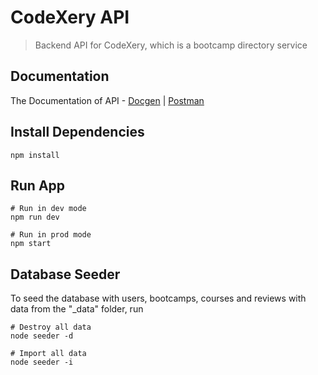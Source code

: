 # CodeXery API

> Backend API for CodeXery, which is a bootcamp directory service

## Documentation

The Documentation of API - [Docgen](https://ishvar99.github.io/codexery-api/) |  [Postman](https://documenter.getpostman.com/view/5147515/TzCTa5jx)

## Install Dependencies

```
npm install
```

## Run App

```
# Run in dev mode
npm run dev

# Run in prod mode
npm start
```

## Database Seeder

To seed the database with users, bootcamps, courses and reviews with data from the "\_data" folder, run

```
# Destroy all data
node seeder -d

# Import all data
node seeder -i
```
